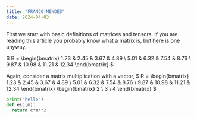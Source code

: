 ```yaml
---
title: "FRANCO-MENDES"
date: 2024-04-03
---
```


First we start with basic definitions of matrices and tensors. 
If you are reading this article you probably know what a matrix is, but here is one anyway.

$
B = \begin{bmatrix}
1.23 & 2.45 & 3.67 & 4.89 \\
5.01 & 6.32 & 7.54 & 8.76 \\
9.87 & 10.98 & 11.21 & 12.34
\end{bmatrix}
$

Again, consider  a matrix multiplication with a vector, 
$
R = 
\begin{bmatrix} 1.23 & 2.45 & 3.67 & 4.89 \\ 
5.01 & 6.32 & 7.54 & 8.76 \\ 
9.87 & 10.98 & 11.21 & 12.34 \end{bmatrix} 
\begin{bmatrix} 
2 \\ 
3 \\ 
4 
\end{bmatrix} 
$


```python
print("hello")
def e(c,m):
  return c*m**2
```





